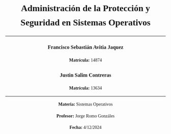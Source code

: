 <div align="center" style="font-family: Times New Roman, sans-serif; line-height: 1.6;">

# **Administración de la Protección y Seguridad en Sistemas Operativos**

---

### Francisco Sebastián Avitia Jaquez
**Matrícula:** 14874

### Justin Salim Contreras
**Matrícula:** 13634

---

**Materia:** Sistemas Operativos

**Profesor:** Jorge Romo Gonzáles

**Fecha:** 4/12/2024

</div>

